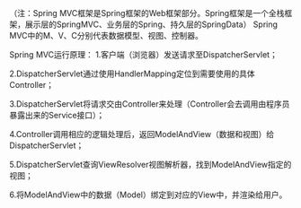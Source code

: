 （注：Spring MVC框架是Spring框架的Web框架部分。Spring框架是一个全栈框架，展示层的SpringMVC、业务层的Spring、持久层的SpringData）
Spring MVC中的M、V、C分别代表数据模型、视图、控制器。

Spring MVC运行原理：
1.客户端（浏览器）发送请求至DispatcherServlet；

2.DispatcherServlet通过使用HandlerMapping定位到需要使用的具体Controller；

3.DispatcherServlet将请求交由Controller来处理（Controller会去调用由程序员暴露出来的Service接口）；

4.Controller调用相应的逻辑处理后，返回ModelAndView（数据和视图）给DispatcherServlet；

5.DispatcherServlet查询ViewResolver视图解析器，找到ModelAndView指定的视图；

6.将ModelAndView中的数据（Model）绑定到对应的View中，并渲染给用户。